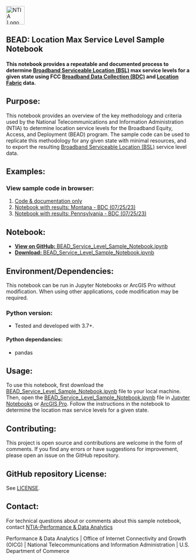 <img src="https://www.ntia.gov/themes/custom/ntia_uswds//img/NTIAlogo-official.svg" alt="NTIA Logo" width="50em" align="center">

## BEAD: Location Max Service Level Sample Notebook

#### This notebook provides a repeatable and documented process to determine [Broadband Serviceable Location (BSL)](https://help.bdc.fcc.gov/hc/en-us/articles/16842264428059-About-the-Fabric-What-a-Broadband-Serviceable-Location-BSL-Is-and-Is-Not) max service levels for a given state using FCC [Broadband Data Collection (BDC)](https://www.fcc.gov/BroadbandData) and [Location Fabric](https://help.bdc.fcc.gov/hc/en-us/articles/5375384069659-What-is-the-Location-Fabric-) data.

## Purpose:

This notebook provides an overview of the key methodology and criteria used by the National Telecommunications and Information Administration (NTIA) to determine location service levels for the Broadband Equity, Access, and Deployment (BEAD) program. The sample code can be used to replicate this methodology for any given state with minimal resources, and to export the resulting [Broadband Serviceable Location (BSL)](https://help.bdc.fcc.gov/hc/en-us/articles/16842264428059-About-the-Fabric-What-a-Broadband-Serviceable-Location-BSL-Is-and-Is-Not) service level data.

## Examples:

### View sample code in browser:

1. [Code & documentation only](https://symmetrical-adventure-29vnp2w.pages.github.io/BEAD_Service_Level_Sample_Notebook_No_Output.html)
1. [Notebook with results: Montana - BDC (07/25/23)](https://symmetrical-adventure-29vnp2w.pages.github.io/BEAD_Service_Level_Sample_Notebook(Montana).html)
1. [Notebook with results: Pennsylvania - BDC (07/25/23)](https://symmetrical-adventure-29vnp2w.pages.github.io//BEAD_Service_Level_Sample_Notebook(Pennsylvania).html)

## Notebook:

   - [**View on GitHub:** BEAD_Service_Level_Sample_Notebook.ipynb](https://github.com/NBAMGIS/BEAD-Location-Max-Service-Level-Sample-Notebook/blob/main/BEAD_Service_Level_Sample_Notebook.ipynb)
   - [**Download:** BEAD_Service_Level_Sample_Notebook.ipynb](./BEAD_Service_Level_Sample_Notebook.ipynb)

## Environment/Dependencies:

This notebook can be run in Jupyter Notebooks or ArcGIS Pro without modification.  When using other applications, code modification may be required. 

### Python version:
   - Tested and developed with 3.7+.
     
#### Python dependancies:
   - pandas

## Usage:
To use this notebook, first download the [BEAD_Service_Level_Sample_Notebook.ipynb](./BEAD_Service_Level_Sample_Notebook.ipynb) file to your local machine. Then, open the [BEAD_Service_Level_Sample_Notebook.ipynb](./BEAD_Service_Level_Sample_Notebook.ipynb) file in [Jupyter Notebooks]( https://jupyter.org)  or  [ArcGIS Pro]( https://pro.arcgis.com/en/pro-app/latest/arcpy/get-started/pro-notebooks.htm). Follow the instructions in the notebook to determine the location max service levels for a given state.

## Contributing:

This project is open source and contributions are welcome in the form of comments. 
If you find any errors or have suggestions for improvement, please open an issue on the GitHub repository.

## GitHub repository License:

See [LICENSE](./LICENSE.md).

## Contact:

For technical questions about or comments about this sample notebook, contact [NTIA-Performance & Data Analytics](mailto:nbam@ntia.gov)

Performance & Data Analytics | Office of Internet Connectivity and Growth (OICG) | National Telecommunications and Information Administration | U.S. Department of Commerce
